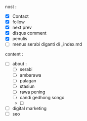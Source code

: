 nost :
- [X] Contact
- [X] follow
- [X] next prev
- [X] disqus comment
- [X] penulis
- [ ] menus serabi diganti di _index.md

content :
- [ ] about :
  - [ ] serabi
  - [ ] ambarawa
  - [ ] palagan
  - [ ] stasiun
  - [ ] rawa pening
  - [ ] candi gedhong songo
  - [ ] 
- [ ] digital marketing
- [ ] seo
